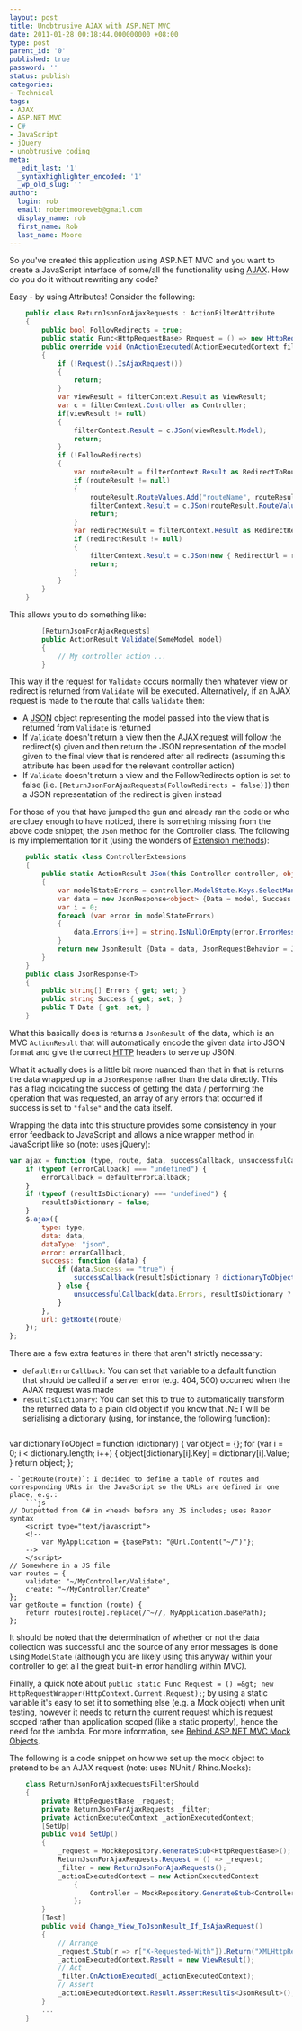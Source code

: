 ```yaml
---
layout: post
title: Unobtrusive AJAX with ASP.NET MVC
date: 2011-01-28 00:18:44.000000000 +08:00
type: post
parent_id: '0'
published: true
password: ''
status: publish
categories:
- Technical
tags:
- AJAX
- ASP.NET MVC
- C#
- JavaScript
- jQuery
- unobtrusive coding
meta:
  _edit_last: '1'
  _syntaxhighlighter_encoded: '1'
  _wp_old_slug: ''
author:
  login: rob
  email: robertmooreweb@gmail.com
  display_name: rob
  first_name: Rob
  last_name: Moore
---
```



So you've created this application using ASP.NET MVC and you want to create a JavaScript interface of some/all the functionality using <acronym title="Asynchronous JavaScript and XML">AJAX</acronym>. How do you do it without rewriting any code?  
<!--more-->



Easy - by using Attributes! Consider the following:



```csharp
    public class ReturnJsonForAjaxRequests : ActionFilterAttribute
    {
        public bool FollowRedirects = true;
        public static Func<HttpRequestBase> Request = () => new HttpRequestWrapper(HttpContext.Current.Request);
        public override void OnActionExecuted(ActionExecutedContext filterContext)
        {
            if (!Request().IsAjaxRequest())
            {
                return;
            }
            var viewResult = filterContext.Result as ViewResult;
            var c = filterContext.Controller as Controller;
            if(viewResult != null)
            {
                filterContext.Result = c.JSon(viewResult.Model);
                return;
            }
            if (!FollowRedirects)
            {
                var routeResult = filterContext.Result as RedirectToRouteResult;
                if (routeResult != null)
                {
                    routeResult.RouteValues.Add("routeName", routeResult.RouteName);
                    filterContext.Result = c.JSon(routeResult.RouteValues);
                    return;
                }
                var redirectResult = filterContext.Result as RedirectResult;
                if (redirectResult != null)
                {
                    filterContext.Result = c.JSon(new { RedirectUrl = redirectResult.Url });
                    return;
                }
            }
        }
    }
```



This allows you to do something like:



```csharp
        [ReturnJsonForAjaxRequests]
        public ActionResult Validate(SomeModel model)
        {
            // My controller action ...
        }
```



This way if the request for `Validate` occurs normally then whatever view or redirect is returned from `Validate` will be executed. Alternatively, if an AJAX request is made to the route that calls `Validate` then:


- A <acronym title="JavaScript Object Notation">JSON</acronym> object representing the model passed into the view that is returned from `Validate` is returned
- If `Validate` doesn't return a view then the AJAX request will follow the redirect(s) given and then return the JSON representation of the model given to the final view that is rendered after all redirects (assuming this attribute has been used for the relevant controller action)
- If `Validate` doesn't return a view and the FollowRedirects option is set to false (i.e. `[ReturnJsonForAjaxRequests(FollowRedirects = false)]`) then a JSON representation of the redirect is given instead



For those of you that have jumped the gun and already ran the code or who are cluey enough to have noticed, there is something missing from the above code snippet; the `JSon` method for the Controller class. The following is my implementation for it (using the wonders of [Extension methods](http://en.wikipedia.org/wiki/Extension_method)):



```csharp
    public static class ControllerExtensions
    {
        public static ActionResult JSon(this Controller controller, object model)
        {
            var modelStateErrors = controller.ModelState.Keys.SelectMany(key => controller.ModelState[key].Errors);
            var data = new JsonResponse<object> {Data = model, Success = controller.ModelState.IsValid ? "true" : "false", Errors = new string[modelStateErrors.Count()]};
            var i = 0;
            foreach (var error in modelStateErrors)
            {
                data.Errors[i++] = string.IsNullOrEmpty(error.ErrorMessage) ? error.Exception.ToString() : error.ErrorMessage;
            }
            return new JsonResult {Data = data, JsonRequestBehavior = JsonRequestBehavior.AllowGet};
        }
    }
    public class JsonResponse<T>
    {
        public string[] Errors { get; set; }
        public string Success { get; set; }
        public T Data { get; set; }
    }
```



What this basically does is returns a `JsonResult` of the data, which is an MVC `ActionResult` that will automatically encode the given data into JSON format and give the correct <abbr title="HyperText Transfer Protocol">HTTP</abbr> headers to serve up JSON.



What it actually does is a little bit more nuanced than that in that is returns the data wrapped up in a `JsonResponse` rather than the data directly. This has a flag indicating the success of getting the data / performing the operation that was requested, an array of any errors that occurred if success is set to `"false"` and the data itself.



Wrapping the data into this structure provides some consistency in your error feedback to JavaScript and allows a nice wrapper method in JavaScript like so (note: uses jQuery):



```js
var ajax = function (type, route, data, successCallback, unsuccessfulCallback, resultIsDictionary, errorCallback) {
	if (typeof (errorCallback) === "undefined") {
		errorCallback = defaultErrorCallback;
	}
	if (typeof (resultIsDictionary) === "undefined") {
		resultIsDictionary = false;
	}
	$.ajax({
		type: type,
		data: data,
		dataType: "json",
		error: errorCallback,
		success: function (data) {
			if (data.Success == "true") {
				successCallback(resultIsDictionary ? dictionaryToObject(data.Data) : data.Data);
			} else {
				unsuccessfulCallback(data.Errors, resultIsDictionary ? dictionaryToObject(data.Data) : data.Data);
			}
		},
		url: getRoute(route)
	});
};
```



There are a few extra features in there that aren't strictly necessary:


- `defaultErrorCallback`: You can set that variable to a default function that should be called if a server error (e.g. 404, 500) occurred when the AJAX request was made
- `resultIsDictionary`: You can set this to true to automatically transform the returned data to a plain old object if you know that .NET will be serialising a dictionary (using, for instance, the following function):  
    ```js
var dictionaryToObject = function (dictionary) {
	var object = {};
	for (var i = 0; i < dictionary.length; i++) {
		object[dictionary[i].Key] = dictionary[i].Value;
	}
	return object;
};
```
- `getRoute(route)`: I decided to define a table of routes and corresponding URLs in the JavaScript so the URLs are defined in one place, e.g.:  
    ```js
// Outputted from C# in <head> before any JS includes; uses Razor syntax
	<script type="text/javascript">
	<!--
		var MyApplication = {basePath: "@Url.Content("~/")"};
	-->
	</script>
// Somewhere in a JS file
var routes = {
	validate: "~/MyController/Validate",
	create: "~/MyController/Create"
};
var getRoute = function (route) {
	return routes[route].replace(/^~//, MyApplication.basePath);
};
```



It should be noted that the determination of whether or not the data collection was successful and the source of any error messages is done using `ModelState` (although you are likely using this anyway within your controller to get all the great built-in error handling within MVC).



Finally, a quick note about `public static Func Request = () =&gt; new HttpRequestWrapper(HttpContext.Current.Request);`; by using a static variable it's easy to set it to something else (e.g. a Mock object) when unit testing, however it needs to return the current request which is request scoped rather than application scoped (like a static property), hence the need for the lambda. For more information, see [Behind ASP.NET MVC Mock Objects](http://weblogs.asp.net/imranbaloch/archive/2010/05/23/behind-asp-net-mvc-mock-objects.aspx).



The following is a code snippet on how we set up the mock object to pretend to be an AJAX request (note: uses NUnit / Rhino.Mocks):



```csharp
    class ReturnJsonForAjaxRequestsFilterShould
    {
        private HttpRequestBase _request;
        private ReturnJsonForAjaxRequests _filter;
        private ActionExecutedContext _actionExecutedContext;
        [SetUp]
        public void SetUp()
        {
            _request = MockRepository.GenerateStub<HttpRequestBase>();
            ReturnJsonForAjaxRequests.Request = () => _request;
            _filter = new ReturnJsonForAjaxRequests();
            _actionExecutedContext = new ActionExecutedContext
                {
                    Controller = MockRepository.GenerateStub<Controller>()
                };
        }
        [Test]
        public void Change_View_ToJsonResult_If_IsAjaxRequest()
        {
            // Arrange
            _request.Stub(r => r["X-Requested-With"]).Return("XMLHttpRequest");
            _actionExecutedContext.Result = new ViewResult();
            // Act
            _filter.OnActionExecuted(_actionExecutedContext);
            // Assert
            _actionExecutedContext.Result.AssertResultIs<JsonResult>();
        }
        ...
    }
```

